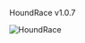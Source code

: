 HoundRace v1.0.7


![HoundRace](https://github.com/stater-co/houndrace-contracts/tree/master/public/houndrace.png?raw=true)